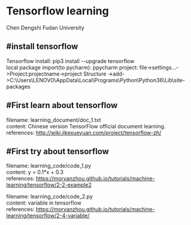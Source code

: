 # Tensorflow learning
Chen Dengshi Fudan University  

#install tensorflow
-------------------
Tensorflow install: pip3 install --upgrade tensorflow  
local package import(to pycharm): ppycharm project: file->settings...->Project:projectname->project Structure
->add->C:\Users\LENOVO\AppData\Local\Programs\Python\Python36\Lib\site-packages  

#First learn about tensorflow
-----------------------------
filename: learning_document/doc_1.txt  
content: Chinese version TensorFlow official document learning.  
references: http://wiki.jikexueyuan.com/project/tensorflow-zh/  

#First try about tensorflow
-----------------------------
filename: learning_code/code_1.py  
content: y = 0.1*x + 0.3  
references: https://morvanzhou.github.io/tutorials/machine-learning/tensorflow/2-2-example2  
  
filename: learning_code/code_2.py  
content: variable in tensorflow  
references: https://morvanzhou.github.io/tutorials/machine-learning/tensorflow/2-4-variable/  
